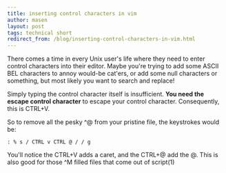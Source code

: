 ```yaml
---
title: inserting control characters in vim
author: masen
layout: post
tags: technical short
redirect_from: /blog/inserting-control-characters-in-vim.html
---
```


There comes a time in every Unix user\'s life where they need to enter
control characters into their editor. Maybe you\'re trying to add some
ASCII BEL characters to annoy would-be cat\'ers, or add some null
characters or something, but most likely you want to search and replace!

Simply typing the control character itself is insufficient. **You need
the escape control character** to escape your control character.
Consequently, this is CTRL+V.

So to remove all the pesky \^@ from your pristine file, the keystrokes
would be:

    : % s / CTRL v CTRL @ / / g

You\'ll notice the CTRL+V adds a caret, and the CTRL+@ add the @. This
is also good for those \^M filled files that come out of script(1)

